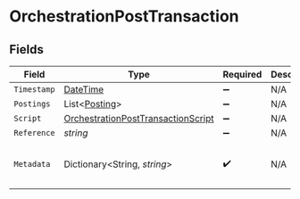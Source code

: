 # OrchestrationPostTransaction


## Fields

| Field                                                                                               | Type                                                                                                | Required                                                                                            | Description                                                                                         | Example                                                                                             |
| --------------------------------------------------------------------------------------------------- | --------------------------------------------------------------------------------------------------- | --------------------------------------------------------------------------------------------------- | --------------------------------------------------------------------------------------------------- | --------------------------------------------------------------------------------------------------- |
| `Timestamp`                                                                                         | [DateTime](https://learn.microsoft.com/en-us/dotnet/api/system.datetime?view=net-5.0)               | :heavy_minus_sign:                                                                                  | N/A                                                                                                 |                                                                                                     |
| `Postings`                                                                                          | List<[Posting](../../Models/Components/Posting.md)>                                                 | :heavy_minus_sign:                                                                                  | N/A                                                                                                 |                                                                                                     |
| `Script`                                                                                            | [OrchestrationPostTransactionScript](../../Models/Components/OrchestrationPostTransactionScript.md) | :heavy_minus_sign:                                                                                  | N/A                                                                                                 |                                                                                                     |
| `Reference`                                                                                         | *string*                                                                                            | :heavy_minus_sign:                                                                                  | N/A                                                                                                 | ref:001                                                                                             |
| `Metadata`                                                                                          | Dictionary<String, *string*>                                                                        | :heavy_check_mark:                                                                                  | N/A                                                                                                 | {<br/>"admin": "true"<br/>}                                                                         |